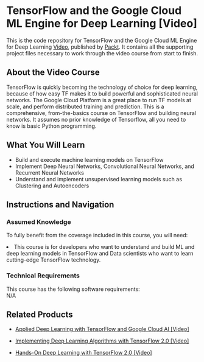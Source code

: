


# TensorFlow and the Google Cloud ML Engine for Deep Learning [Video]
This is the code repository for TensorFlow and the Google Cloud ML Engine for Deep Learning [Video](https://www.packtpub.com/virtualization-and-cloud/tensorflow-and-google-cloud-ml-engine-deep-learning-video), published by [Packt](https://www.packtpub.com/?utm_source=github). It contains all the supporting project files necessary to work through the video course from start to finish.
## About the Video Course
TensorFlow is quickly becoming the technology of choice for deep learning, because of how easy TF makes it to build powerful and sophisticated neural networks. The Google Cloud Platform is a great place to run TF models at scale, and perform distributed training and prediction. This is a comprehensive, from-the-basics course on TensorFlow and building neural networks. It assumes no prior knowledge of Tensorflow, all you need to know is basic Python programming.



<H2>What You Will Learn</H2>
<DIV class=book-info-will-learn-text>
<UL>
<LI> Build and execute machine learning models on TensorFlow</li>
<LI>Implement Deep Neural Networks, Convolutional Neural Networks, and Recurrent Neural Networks</li>
<LI>Understand and implement unsupervised learning models such as Clustering and Autoencoders</li>
</UL></DIV>

## Instructions and Navigation
### Assumed Knowledge
To fully benefit from the coverage included in this course, you will need:<br/>
<DIV class=book-info-will-learn-text>
<LI> This course is for developers who want to understand and build ML and deep learning models in TensorFlow and Data scientists who want to learn cutting-edge TensorFlow technology. </li>
<DIV>

### Technical Requirements
This course has the following software requirements:<br/>
N/A

## Related Products
* [Applied Deep Learning with TensorFlow and Google Cloud AI [Video]
](https://www.packtpub.com/big-data-and-business-intelligence/applied-deep-learning-tensorflow-and-google-cloud-ai-video)

* [Implementing Deep Learning Algorithms with TensorFlow 2.0 [Video]
]( https://www.packtpub.com/big-data-and-business-intelligence/implementing-deep-learning-algorithms-tensorflow-20-video)

* [Hands-On Deep Learning with TensorFlow 2.0 [Video]
]( https://www.packtpub.com/application-development/hands-deep-learning-tensorflow-20-video)

